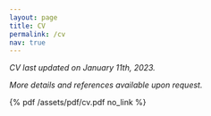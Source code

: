 ```yaml
---
layout: page
title: CV
permalink: /cv
nav: true
---
```


_CV last updated on January 11th, 2023._

_More details and references available upon request._

{% pdf /assets/pdf/cv.pdf no_link %}